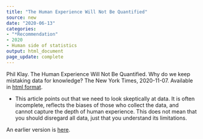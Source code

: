 ```yaml
---
title: "The Human Experience Will Not Be Quantified"
source: new
date: "2020-06-13"
categories:
- "*Recommendation"
- 2020
- Human side of statistics
output: html_document
page_update: complete
---
```


Phil Klay. The Human Experience Will Not Be Quantified. Why do we keep mistaking data for knowledge? The New York Times, 2020-11-07. Available in [html format](https://www.nytimes.com/2020/11/07/opinion/sunday/data-science-limits.html).

<!---More--->

+ This article points out that we need to look skeptically at data. It is often incomplete, reflects the biases of those who collect the data, and cannot capture the depth of human experience. This does not mean that you should disregard all data, just that you understand its limitations.

An earlier version is [here][sim2].
 
[sim2]: http://new.pmean.com/experience-not-quantified/

